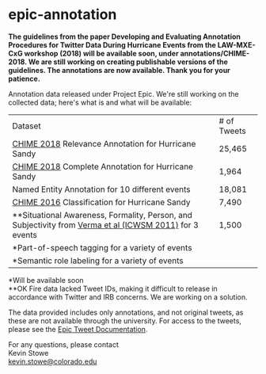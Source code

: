 # epic-annotation
**The guidelines from the paper <b>Developing and Evaluating Annotation Procedures for Twitter Data During Hurricane Events</b> from the LAW-MXE-CxG workshop (2018) will be available soon, under annotations/CHIME-2018. We are still working on creating publishable versions of the guidelines. The annotations are now available. Thank you for your patience.**

Annotation data released under Project Epic. We're still working on the collected data; here's what is and what will be available:

<table>
  <tr><td>Dataset</td><td># of Tweets</td></tr>
  <tr><td><a href="https://aclanthology.coli.uni-saarland.de/papers/W18-4915/w18-4915">CHIME 2018</a> Relevance Annotation for Hurricane Sandy </td><td>25,465</td></tr>
  <tr><td><a href="https://aclanthology.coli.uni-saarland.de/papers/W18-4915/w18-4915">CHIME 2018</a> Complete Annotation for Hurricane Sandy </td><td>1,964</td></tr>
  <tr><td>Named Entity Annotation for 10 different events</td><td>18,081</tr>
  <tr><td><a href="http://www.aclweb.org/anthology/W16-6201">CHIME 2016</a> Classification for Hurricane Sandy</td><td>7,490</td></tr>
  <tr><td>**Situational Awareness, Formality, Person, and Subjectivity from  <a href="http://www.aaai.org/ocs/index.php/ICWSM/ICWSM11/paper/download/2834/3282">Verma et al (ICWSM 2011)</a> for 3 events</td><td>1,500</td></tr>
  <tr><td>*Part-of-speech tagging for a variety of events</td><td/></tr>
  <tr><td>*Semantic role labeling for a variety of events</td><td/></tr>
</table>
*Will be available soon<br>
**OK Fire data lacked Tweet IDs, making it difficult to release in accordance with Twitter and IRB concerns. We are working on a solution.

The data provided includes only annotations, and not original tweets, as these are not available through the university. For access to the tweets, please see the <a href="https://github.com/Project-EPIC/epic-annotation/blob/master/Epic%20Tweet%20Documentation.pdf">Epic Tweet Documentation</a>.

For any questions, please contact<br>
Kevin Stowe<br>
kevin.stowe@colorado.edu<br>
